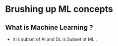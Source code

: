 # Brushing up ML concepts

## What is Machine Learning ?

- It is subset of AI and DL is Subset of ML .
